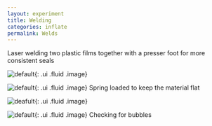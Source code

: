 ```yaml
---
layout: experiment 
title: Welding
categories: inflate
permalink: Welds
---
```


Laser welding two plastic films together with a presser foot for more consistent seals

![default](https://farm2.staticflickr.com/1453/23716133774_f129ebc228_b.jpg "presser foot"){: .ui .fluid .image}

![default](https://farm1.staticflickr.com/629/23521321500_0e8d0b9a7c_c.jpg "Disassembled foot"){: .ui .fluid .image}
Spring loaded to keep the material flat

![deafult](https://farm2.staticflickr.com/1557/23976587109_d9d3df5d95_b.jpg "outside the laser"){: .ui .fluid .image}

![default](https://farm2.staticflickr.com/1654/23716247074_ed4ccaf1b6_b.jpg "water test"){: .ui .fluid .image}
Checking for bubbles








